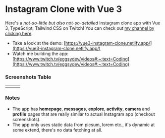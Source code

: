 # Instagram Clone with Vue 3

Here's a _not-so-little but also not-so-detailed_ Instagram clone app with Vue 3, TypeScript, Tailwind CSS on Twitch! You can check out [my channel by clicking here](https://www.twitch.tv/eggsydev/).

- Take a look at the demo: [https://vue3-instagram-clone.netlify.app/](https://vue3-instagram-clone.netlify.app/)
- Watch me building the app: [https://www.twitch.tv/eggsydev/videos#:~:text=Coding](https://www.twitch.tv/eggsydev/videos#:~:text=Coding)

### Screenshots Table

|     |     |     |
| --- | --- | --- |
|     |     |     |

### Notes

- The app has **homepage**, **messages**, **explore**, **activity**, **camera** and **profile** pages that are really similar to actual Instagram app (checkout screenshots).
- The app only uses static data from picsum, lorem etc., it's dynamic at some extend, there's no data fetching at all.
